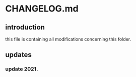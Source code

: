 
# CHANGELOG.md

## introduction

this file is containing all modifications concerning this folder.

## updates 

### update 2021.
